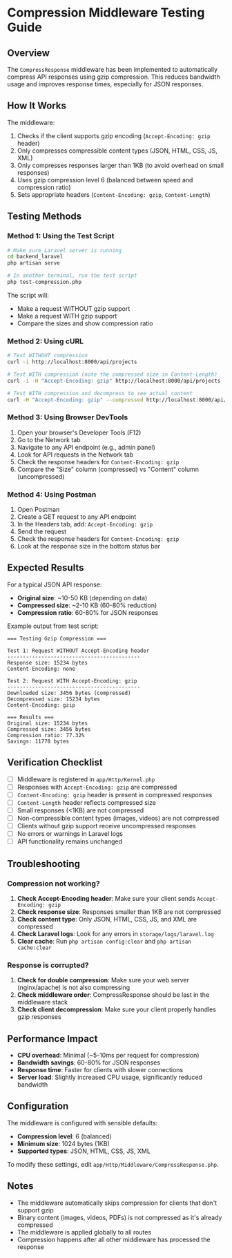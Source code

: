 # Compression Middleware Testing Guide

## Overview

The `CompressResponse` middleware has been implemented to automatically compress API responses using gzip compression. This reduces bandwidth usage and improves response times, especially for JSON responses.

## How It Works

The middleware:
1. Checks if the client supports gzip encoding (`Accept-Encoding: gzip` header)
2. Only compresses compressible content types (JSON, HTML, CSS, JS, XML)
3. Only compresses responses larger than 1KB (to avoid overhead on small responses)
4. Uses gzip compression level 6 (balanced between speed and compression ratio)
5. Sets appropriate headers (`Content-Encoding: gzip`, `Content-Length`)

## Testing Methods

### Method 1: Using the Test Script

```bash
# Make sure Laravel server is running
cd backend_laravel
php artisan serve

# In another terminal, run the test script
php test-compression.php
```

The script will:
- Make a request WITHOUT gzip support
- Make a request WITH gzip support
- Compare the sizes and show compression ratio

### Method 2: Using cURL

```bash
# Test WITHOUT compression
curl -i http://localhost:8000/api/projects

# Test WITH compression (note the compressed size in Content-Length)
curl -i -H "Accept-Encoding: gzip" http://localhost:8000/api/projects | head -20

# Test WITH compression and decompress to see actual content
curl -H "Accept-Encoding: gzip" --compressed http://localhost:8000/api/projects
```

### Method 3: Using Browser DevTools

1. Open your browser's Developer Tools (F12)
2. Go to the Network tab
3. Navigate to any API endpoint (e.g., admin panel)
4. Look for API requests in the Network tab
5. Check the response headers for `Content-Encoding: gzip`
6. Compare the "Size" column (compressed) vs "Content" column (uncompressed)

### Method 4: Using Postman

1. Open Postman
2. Create a GET request to any API endpoint
3. In the Headers tab, add: `Accept-Encoding: gzip`
4. Send the request
5. Check the response headers for `Content-Encoding: gzip`
6. Look at the response size in the bottom status bar

## Expected Results

For a typical JSON API response:
- **Original size**: ~10-50 KB (depending on data)
- **Compressed size**: ~2-10 KB (60-80% reduction)
- **Compression ratio**: 60-80% for JSON responses

Example output from test script:
```
=== Testing Gzip Compression ===

Test 1: Request WITHOUT Accept-Encoding header
-------------------------------------------
Response size: 15234 bytes
Content-Encoding: none

Test 2: Request WITH Accept-Encoding: gzip
-------------------------------------------
Downloaded size: 3456 bytes (compressed)
Decompressed size: 15234 bytes
Content-Encoding: gzip

=== Results ===
Original size: 15234 bytes
Compressed size: 3456 bytes
Compression ratio: 77.32%
Savings: 11778 bytes
```

## Verification Checklist

- [ ] Middleware is registered in `app/Http/Kernel.php`
- [ ] Responses with `Accept-Encoding: gzip` are compressed
- [ ] `Content-Encoding: gzip` header is present in compressed responses
- [ ] `Content-Length` header reflects compressed size
- [ ] Small responses (<1KB) are not compressed
- [ ] Non-compressible content types (images, videos) are not compressed
- [ ] Clients without gzip support receive uncompressed responses
- [ ] No errors or warnings in Laravel logs
- [ ] API functionality remains unchanged

## Troubleshooting

### Compression not working?

1. **Check Accept-Encoding header**: Make sure your client sends `Accept-Encoding: gzip`
2. **Check response size**: Responses smaller than 1KB are not compressed
3. **Check content type**: Only JSON, HTML, CSS, JS, and XML are compressed
4. **Check Laravel logs**: Look for any errors in `storage/logs/laravel.log`
5. **Clear cache**: Run `php artisan config:clear` and `php artisan cache:clear`

### Response is corrupted?

1. **Check for double compression**: Make sure your web server (nginx/apache) is not also compressing
2. **Check middleware order**: CompressResponse should be last in the middleware stack
3. **Check client decompression**: Make sure your client properly handles gzip responses

## Performance Impact

- **CPU overhead**: Minimal (~5-10ms per request for compression)
- **Bandwidth savings**: 60-80% for JSON responses
- **Response time**: Faster for clients with slower connections
- **Server load**: Slightly increased CPU usage, significantly reduced bandwidth

## Configuration

The middleware is configured with sensible defaults:
- **Compression level**: 6 (balanced)
- **Minimum size**: 1024 bytes (1KB)
- **Supported types**: JSON, HTML, CSS, JS, XML

To modify these settings, edit `app/Http/Middleware/CompressResponse.php`.

## Notes

- The middleware automatically skips compression for clients that don't support gzip
- Binary content (images, videos, PDFs) is not compressed as it's already compressed
- The middleware is applied globally to all routes
- Compression happens after all other middleware has processed the response

